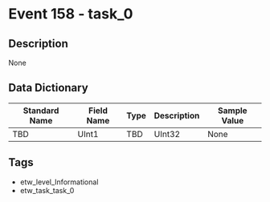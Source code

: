 # Event 158 - task_0

## Description
None

## Data Dictionary
|Standard Name|Field Name|Type|Description|Sample Value|
|---|---|---|---|---|
|TBD|UInt1|TBD|UInt32|None|None|

## Tags
* etw_level_Informational
* etw_task_task_0
